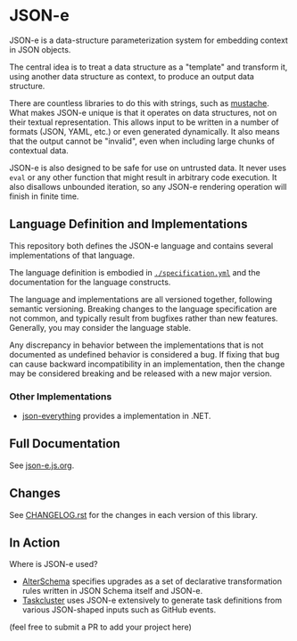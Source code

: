 # JSON-e

JSON-e is a data-structure parameterization system for embedding context in
JSON objects.

The central idea is to treat a data structure as a "template" and transform it,
using another data structure as context, to produce an output data structure.

There are countless libraries to do this with strings, such as
[mustache](https://mustache.github.io/). What makes JSON-e unique is that it
operates on data structures, not on their textual representation. This allows
input to be written in a number of formats (JSON, YAML, etc.) or even generated
dynamically. It also means that the output cannot be "invalid", even when
including large chunks of contextual data.

JSON-e is also designed to be safe for use on untrusted data. It never uses
`eval` or any other function that might result in arbitrary code execution. It
also disallows unbounded iteration, so any JSON-e rendering operation will
finish in finite time.

## Language Definition and Implementations

This repository both defines the JSON-e language and contains several
implementations of that language.

The language definition is embodied in [`./specification.yml`](./specification.yml) and the
documentation for the language constructs.

The language and implementations are all versioned together, following semantic
versioning.  Breaking changes to the language specification are not common, and
typically result from bugfixes rather than new features.  Generally, you may
consider the language stable.

Any discrepancy in behavior between the implementations that is not documented
as undefined behavior is considered a bug.  If fixing that bug can cause
backward incompatibility in an implementation, then the change may be considered
breaking and be released with a new major version.

### Other Implementations

* [json-everything](https://json-everything.net/json-e) provides a implementation in .NET.

## Full Documentation

See [json-e.js.org](https://json-e.js.org).

## Changes

See
[CHANGELOG.rst](https://github.com/json-e/json-e/blob/main/CHANGELOG.rst)
for the changes in each version of this library.

## In Action

Where is JSON-e used?

 * [AlterSchema](https://alterschema.sourcemeta.com/) specifies upgrades as a set of declarative transformation rules written in JSON Schema itself and JSON-e.
 * [Taskcluster](https://taskcluster.net/) uses JSON-e extensively to generate task definitions from various JSON-shaped inputs such as GitHub events.

(feel free to submit a PR to add your project here)
